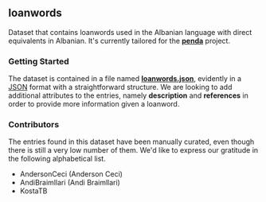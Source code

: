 ## loanwords

Dataset that contains loanwords used in the Albanian language with direct equivalents in Albanian. It's currently
tailored for the [**penda**](https://github.com/OpenCovenant/quill) project.

### Getting Started

The dataset is contained in a file named [**loanwords.json**](loanwords.json), evidently in
a [JSON](https://en.wikipedia.org/wiki/JSON) format with a straightforward structure. We are looking to add additional
attributes to the entries, namely **description** and **references** in order to provide more information given a
loanword.

### Contributors

The entries found in this dataset have been manually curated, even though there is still a very low number of them. We'd
like to express our gratitude in the following alphabetical list.

- AndersonCeci (Anderson Ceci)
- AndiBraimllari (Andi Braimllari)
- KostaTB

